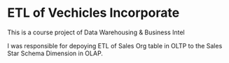 # ETL of Vechicles Incorporate

This is a course project of Data Warehousing & Business Intel

I was responsible for depoying ETL of Sales Org table in OLTP to the Sales Star Schema Dimension in OLAP.
